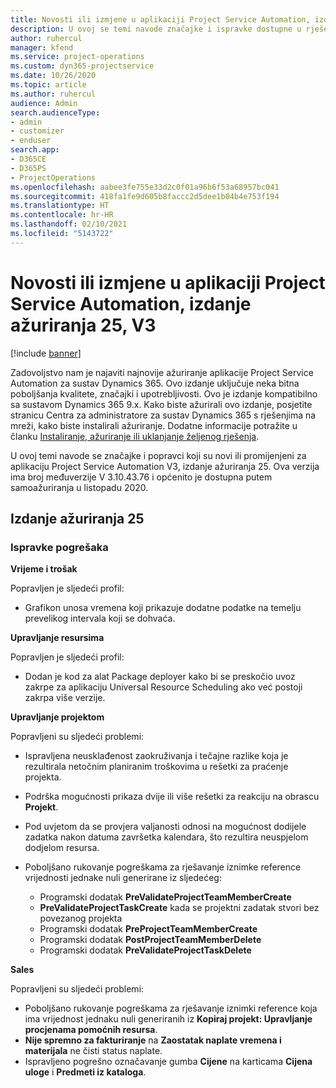 ```yaml
---
title: Novosti ili izmjene u aplikaciji Project Service Automation, izdanje ažuriranja 25, V3
description: U ovoj se temi navode značajke i ispravke dostupne u rješenju Project Service Automation, izdanje ažuriranja 25, V3.
author: ruhercul
manager: kfend
ms.service: project-operations
ms.custom: dyn365-projectservice
ms.date: 10/26/2020
ms.topic: article
ms.author: ruhercul
audience: Admin
search.audienceType:
- admin
- customizer
- enduser
search.app:
- D365CE
- D365PS
- ProjectOperations
ms.openlocfilehash: aabee3fe755e33d2c0f01a96b6f53a68957bc041
ms.sourcegitcommit: 418fa1fe9d605b8faccc2d5dee1b04b4e753f194
ms.translationtype: HT
ms.contentlocale: hr-HR
ms.lasthandoff: 02/10/2021
ms.locfileid: "5143722"
---
```

# <a name="whats-new-or-changed-in-project-service-automation-update-release-25-v3"></a>Novosti ili izmjene u aplikaciji Project Service Automation, izdanje ažuriranja 25, V3

[!include [banner](../includes/psa-now-project-operations.md)]

Zadovoljstvo nam je najaviti najnovije ažuriranje aplikacije Project Service Automation za sustav Dynamics 365. Ovo izdanje uključuje neka bitna poboljšanja kvalitete, značajki i upotrebljivosti. Ovo je izdanje kompatibilno sa sustavom Dynamics 365 9.x. Kako biste ažurirali ovo izdanje, posjetite stranicu Centra za administratore za sustav Dynamics 365 s rješenjima na mreži, kako biste instalirali ažuriranje. Dodatne informacije potražite u članku [Instaliranje, ažuriranje ili uklanjanje željenog rješenja](https://docs.microsoft.com/power-platform/admin/install-remove-preferred-solution).

U ovoj temi navode se značajke i popravci koji su novi ili promijenjeni za aplikaciju Project Service Automation V3, izdanje ažuriranja 25. Ova verzija ima broj međuverzije V 3.10.43.76 i općenito je dostupna putem samoažuriranja u listopadu 2020.

## <a name="update-release-25"></a>Izdanje ažuriranja 25

### <a name="bug-fixes"></a>Ispravke pogrešaka

**Vrijeme i trošak**

Popravljen je sljedeći profil:

- Grafikon unosa vremena koji prikazuje dodatne podatke na temelju prevelikog intervala koji se dohvaća.

**Upravljanje resursima**

Popravljen je sljedeći profil:

- Dodan je kod za alat Package deployer kako bi se preskočio uvoz zakrpe za aplikaciju Universal Resource Scheduling ako već postoji zakrpa više verzije.

**Upravljanje projektom**

Popravljeni su sljedeći problemi:

- Ispravljena neusklađenost zaokruživanja i tečajne razlike koja je rezultirala netočnim planiranim troškovima u rešetki za praćenje projekta.
- Podrška mogućnosti prikaza dvije ili više rešetki za reakciju na obrascu **Projekt**.
- Pod uvjetom da se provjera valjanosti odnosi na mogućnost dodijele zadatka nakon datuma završetka kalendara, što rezultira neuspjelom dodjelom resursa.
- Poboljšano rukovanje pogreškama za rješavanje iznimke reference vrijednosti jednake nuli generirane iz sljedećeg:

    - Programski dodatak **PreValidateProjectTeamMemberCreate**
    - **PreValidateProjectTaskCreate** kada se projektni zadatak stvori bez povezanog projekta
    - Programski dodatak **PreProjectTeamMemberCreate**
    - Programski dodatak **PostProjectTeamMemberDelete**
    - Programski dodatak **PreValidateProjectTaskDelete**

**Sales**

Popravljeni su sljedeći problemi:

- Poboljšano rukovanje pogreškama za rješavanje iznimki reference koja ima vrijednost jednaku nuli generiranih iz **Kopiraj projekt: Upravljanje procjenama pomoćnih resursa**.
- **Nije spremno za fakturiranje** na **Zaostatak naplate vremena i materijala** ne čisti status naplate.
- Ispravljeno pogrešno označavanje gumba **Cijene** na karticama **Cijena uloge** i **Predmeti iz kataloga**.
